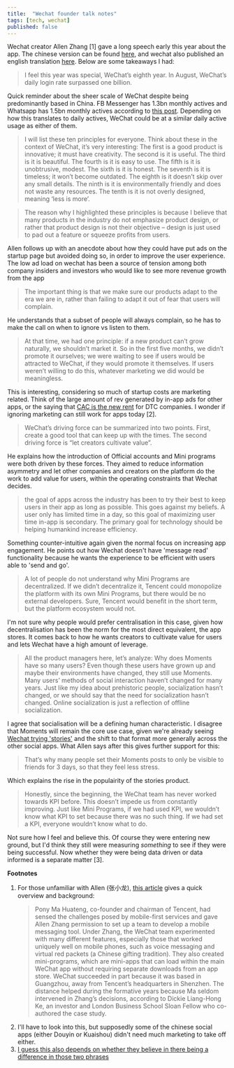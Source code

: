 ```yaml
---
title:  "Wechat founder talk notes"
tags: [tech, wechat]
published: false
---
```


Wechat creator Allen Zhang \[1\] gave a long speech early this year about the app. The chinese version can be found [here](https://mp.weixin.qq.com/s?__biz=MjM5NTE4Njc4NQ==&mid=2657617314&idx=1&sn=be4f256844b9dd5623a8719d1dbc0c71 "chinese"), and wechat also published an english translation [here](https://blog.wechat.com/2019/03/18/what-is-wechats-dream-wechat-founder-allen-zhang-explains/#more-5481 "english"). Below are some takeaways I had:

> I feel this year was special, WeChat’s eighth year. In August, WeChat’s daily login rate surpassed one billion.

Quick reminder about the sheer scale of WeChat despite being predominantly based in China. FB Messenger has 1.3bn monthly actives and Whatsapp has 1.5bn monthly actives according to [this post](http://www.businessofapps.com/data/whatsapp-statistics/ "whatsapp stats"). Depending on how this translates to daily actives, WeChat could be at a similar daily active usage as either of them.

> I will list these ten principles for everyone. Think about these in the context of WeChat, it’s very interesting:
> The first is a good product is innovative; it must have creativity.
> The second is it is useful.
> The third is it is beautiful.
> The fourth is it is easy to use.
> The fifth is it is unobtrusive, modest.
> The sixth is it is honest.
> The seventh is it is timeless; it won’t become outdated.
> The eighth is it doesn’t skip over any small details.
> The ninth is it is environmentally friendly and does not waste any resources.
> The tenth is it is not overly designed, meaning ‘less is more’.

> The reason why I highlighted these principles is because I believe that many products in the industry do not emphasize product design, or rather that product design is not their objective – design is just used to pad out a feature or squeeze profits from users.

Allen follows up with an anecdote about how they could have put ads on the startup page but avoided doing so, in order to improve the user experience. The low ad load on wechat has been a source of tension among both company insiders and investors who would like to see more revenue growth from the app

> The important thing is that we make sure our products adapt to the era we are in, rather than failing to adapt it out of fear that users will complain.

He understands that a subset of people will always complain, so he has to make the call on when to ignore vs listen to them. 

> At that time, we had one principle: if a new product can’t grow naturally, we shouldn’t market it. So in the first five months, we didn’t promote it ourselves; we were waiting to see if users would be attracted to WeChat, if they would promote it themselves. If users weren’t willing to do this, whatever marketing we did would be meaningless.

This is interesting, considering so much of startup costs are marketing related. Think of the large amount of rev generated by in-app ads for other apps, or the saying that [CAC is the new rent](https://www.inc.com/magazine/201805/tom-foster/direct-consumer-brands-middleman-warby-parker.html "CAC rent") for DTC companies. I wonder if ignoring marketing can still work for apps today \[2\].

> WeChat’s driving force can be summarized into two points.
> First, create a good tool that can keep up with the times.
> The second driving force is “let creators cultivate value”.

He explains how the introduction of Official accounts and Mini programs were both driven by these forces. They aimed to reduce information asymmetry and let other companies and creators on the platform do the work to add value for users, within the operating constraints that Wechat decides.

>  the goal of apps across the industry has been to try their best to keep users in their app as long as possible. This goes against my beliefs. A user only has limited time in a day, so this goal of maximizing user time in-app is secondary. The primary goal for technology should be helping humankind increase efficiency.

Something counter-intuitive again given the normal focus on increasing app engagement. He points out how Wechat doesn't have 'message read' functionality because he wants the experience to be efficient with users able to 'send and go'. 

> A lot of people do not understand why Mini Programs are decentralized. If we didn’t decentralize it, Tencent could monopolize the platform with its own Mini Programs, but there would be no external developers. Sure, Tencent would benefit in the short term, but the platform ecosystem would not.

I'm not sure why people would prefer centralisation in this case, given how decentralisation has been the norm for the most direct equivalent, the app stores. It comes back to how he wants creators to cultivate value for users and lets Wechat have a high amount of leverage.

> All the product managers here, let’s analyze: Why does Moments have so many users? Even though these users have grown up and maybe their environments have changed, they still use Moments. Many users’ methods of social interaction haven’t changed for many years. Just like my idea about prehistoric people, socialization hasn’t changed, or we should say that the need for socialization hasn’t changed. Online socialization is just a reflection of offline socialization.

I agree that socialisation will be a defining human characteristic. I disagree that Moments will remain the core use case, given we're already seeing [Wechat trying 'stories'](https://techcrunch.com/2018/12/24/wechat-adds-snap-like-stories/ "wechat stories") and the shift to that format more generally across the other social apps. What Allen says after this gives further support for this:

> That’s why many people set their Moments posts to only be visible to friends for 3 days, so that they feel less stress.

Which explains the rise in the populairity of the stories product. 

> Honestly, since the beginning, the WeChat team has never worked towards KPI before. This doesn’t impede us from constantly improving. Just like Mini Programs, if we had used KPI, we wouldn’t know what KPI to set because there was no such thing. If we had set a KPI, everyone wouldn’t know what to do.

Not sure how I feel and believe this. Of course they were entering new ground, but I'd think they still were measuring *something* to see if they were being successful. Now whether they were being data driven or data informed is a separate matter \[3\].

**Footnotes**
1. For those unfamiliar with Allen (张小龙), [this article](https://www.scmp.com/tech/big-tech/article/3010414/within-wechat-worries-about-challengers-and-life-after-allen-zhang "wechat case study") gives a quick overview and background:
    > Pony Ma Huateng, co-founder and chairman of Tencent, had sensed the challenges posed by mobile-first services and gave Allen Zhang permission to set up a team to develop a mobile messaging tool.
    > Under Zhang, the WeChat team experimented with many different features, especially those that worked uniquely well on mobile phones, such as voice messaging and virtual red packets (a Chinese gifting tradition). They also created mini-programs, which are mini-apps that can load within the main WeChat app without requiring separate downloads from an app store.
    > WeChat succeeded in part because it was based in Guangzhou, away from Tencent’s headquarters in Shenzhen. The distance helped during the formative years because Ma seldom intervened in Zhang’s decisions, according to Dickie Liang-Hong Ke, an investor and London Business School Sloan Fellow who co-authored the case study.
2. I'll have to look into this, but supposedly some of the chinese social apps (either Douyin or Kuaishou) didn't need much marketing to take off either.
3. [I guess this also depends on whether they believe in there being a difference in those two phrases](https://hackernoon.com/why-you-should-be-data-informed-and-not-data-driven-76079d187989 "data")
